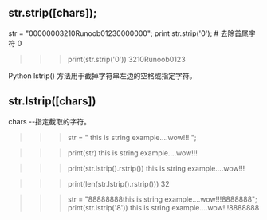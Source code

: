 ## str.strip([chars]);

str = "00000003210Runoob01230000000"; 
print str.strip('0');  # 去除首尾字符 0

>>> print(str.strip('0'))
3210Runoob0123



Python lstrip() 方法用于截掉字符串左边的空格或指定字符。
## str.lstrip([chars])

chars --指定截取的字符。


>>> str = "     this is string example....wow!!!     ";

>>> print(str)
     this is string example....wow!!!

>>> print(str.lstrip().rstrip())
this is string example....wow!!!

>>> print(len(str.lstrip().rstrip()))
32


>>> str = "88888888this is string example....wow!!!8888888";
>>> print(str.lstrip('8'))
this is string example....wow!!!8888888